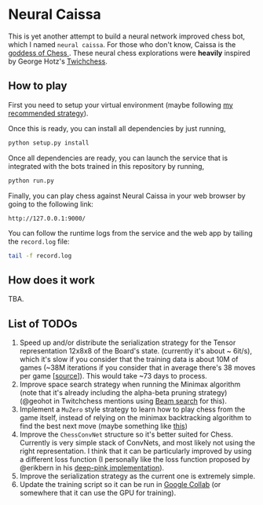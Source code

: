 # Neural Caissa

This is yet another attempt to build a neural network improved chess bot, which I named `neural caissa`. For those who don't know, Caissa is the [goddess of Chess ](https://en.wikipedia.org/wiki/Ca%C3%AFssa). These neural chess explorations were **heavily** inspired by George Hotz's [Twichchess](https://github.com/geohot/twitchchess).

How to play
-----

First you need to setup your virtual environment (maybe following [my recommended strategy](https://glhuilli.github.io/virtual-environments.html)).

Once this is ready, you can install all dependencies by just running, 

```bash
python setup.py install
```

Once all dependencies are ready, you can launch the service that is integrated with the bots trained in this repository by running, 

```bash
python run.py
```

Finally, you can play chess against Neural Caissa in your web browser by going to the following link: 

```
http://127.0.0.1:9000/
```

You can follow the runtime logs from the service and the web app by tailing the `record.log` file:

```bash
tail -f record.log 
```

How does it work
-----

TBA.


List of TODOs 
----
1. Speed up and/or distribute the serialization strategy for the Tensor representation 12x8x8 of the Board's state. (currently it's about ~ 6it/s), which it's slow if you consider that the training data is about 10M of games (~38M iterations if you consider that in average there's 38 moves per game [[source](https://chess.stackexchange.com/questions/2506/what-is-the-average-length-of-a-game-of-chess#:~:text=The%20average%20number%20of%20moves%20per%20game%20is%20around%2038.)]). This would take ~73 days to process.   
2. Improve space search strategy when running the Minimax algorithm (note that it's already including the alpha-beta pruning strategy) (@geohot in Twitchchess mentions using [Beam search](https://medium.com/@dhartidhami/beam-search-in-seq2seq-model-7606d55b21a5) for this).
3. Implement a `MuZero` style strategy to learn how to play chess from the game itself, instead of relying on the minimax backtracking algorithm to find the best next move (maybe something like [this](https://medium.com/applied-data-science/how-to-build-your-own-muzero-in-python-f77d5718061a))   
4. Improve the `ChessConvNet` structure so it's better suited for Chess. Currently is very simple stack of ConvNets, and most likely not using the right representation. I think that it can be particularly improved by using a different loss function (I personally like the loss function proposed by @erikbern in his [deep-pink implementation](https://github.com/erikbern/deep-pink)).  
5. Improve the serialization strategy as the current one is extremely simple.
6. Update the training script so it can be run in [Google Collab](https://pytorch.org/tutorials/beginner/colab.html) (or somewhere that it can use the GPU for training). 
